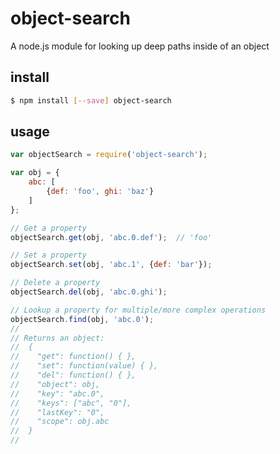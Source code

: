 
# object-search

A node.js module for looking up deep paths inside of an object

## install

```bash
$ npm install [--save] object-search
```

## usage

```javascript
var objectSearch = require('object-search');

var obj = {
    abc: [
        {def: 'foo', ghi: 'baz'}
    ]
};

// Get a property
objectSearch.get(obj, 'abc.0.def');  // 'foo'

// Set a property
objectSearch.set(obj, 'abc.1', {def: 'bar'});

// Delete a property
objectSearch.del(obj, 'abc.0.ghi');

// Lookup a property for multiple/more complex operations
objectSearch.find(obj, 'abc.0');
//
// Returns an object:
//  {
//    "get": function() { },
//    "set": function(value) { },
//    "del": function() { },
//    "object": obj,
//    "key": "abc.0",
//    "keys": ["abc", "0"],
//    "lastKey": "0",
//    "scope": obj.abc
//  }
//
```


